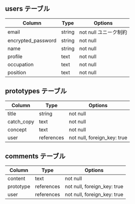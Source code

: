 ## users テーブル

| Column             | Type   | Options            |
| ------------------ | ------ | -----------        |
| email              | string | not null ユニーク制約|
| encrypted_password | string | not null           |
| name               | string | not null           |
| profile            | text   | not null           |
| occupation         | text   | not null           |
| position           | text   | not null           |

## prototypes テーブル

| Column       | Type       | Options                        |
| ------       | ---------- | ------------------------------ |
| title        | string     | not null                       |
| catch_copy   | text       | not null                       |
| concept      | text       | not null                       |
| user         | references | not null, foreign_key: true    |

## comments テーブル

| Column    | Type       | Options                       |
| -------   | ---------- | ------------------------------|
| content   | text       | not null                      |
| prototype | references | not null, foreign_key: true   |
| user      | references | not null, foreign_key: true   |